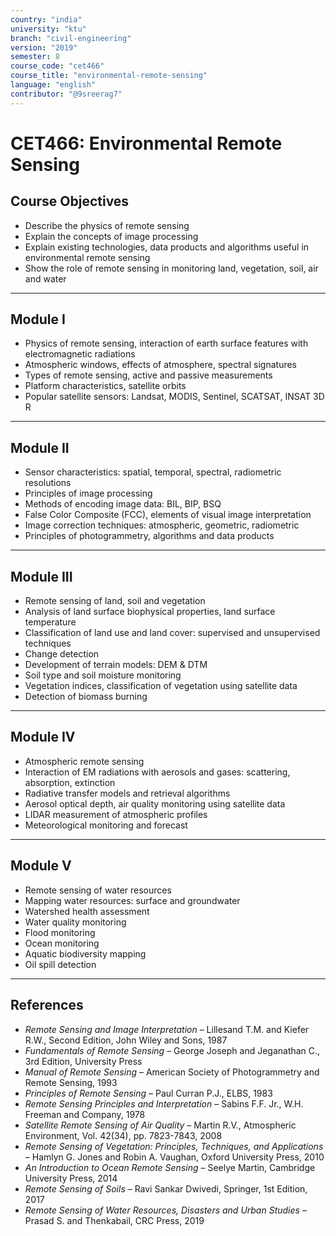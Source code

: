 ```yaml
---
country: "india"
university: "ktu"
branch: "civil-engineering"
version: "2019"
semester: 8
course_code: "cet466"
course_title: "environmental-remote-sensing"
language: "english"
contributor: "@9sreerag7"
---
```


# CET466: Environmental Remote Sensing

## Course Objectives

- Describe the physics of remote sensing  
- Explain the concepts of image processing  
- Explain existing technologies, data products and algorithms useful in environmental remote sensing  
- Show the role of remote sensing in monitoring land, vegetation, soil, air and water  

---

## Module I

- Physics of remote sensing, interaction of earth surface features with electromagnetic radiations  
- Atmospheric windows, effects of atmosphere, spectral signatures  
- Types of remote sensing, active and passive measurements  
- Platform characteristics, satellite orbits  
- Popular satellite sensors: Landsat, MODIS, Sentinel, SCATSAT, INSAT 3D R  

---

## Module II

- Sensor characteristics: spatial, temporal, spectral, radiometric resolutions  
- Principles of image processing  
- Methods of encoding image data: BIL, BIP, BSQ  
- False Color Composite (FCC), elements of visual image interpretation  
- Image correction techniques: atmospheric, geometric, radiometric  
- Principles of photogrammetry, algorithms and data products  

---

## Module III

- Remote sensing of land, soil and vegetation  
- Analysis of land surface biophysical properties, land surface temperature  
- Classification of land use and land cover: supervised and unsupervised techniques  
- Change detection  
- Development of terrain models: DEM & DTM  
- Soil type and soil moisture monitoring  
- Vegetation indices, classification of vegetation using satellite data  
- Detection of biomass burning  

---

## Module IV

- Atmospheric remote sensing  
- Interaction of EM radiations with aerosols and gases: scattering, absorption, extinction  
- Radiative transfer models and retrieval algorithms  
- Aerosol optical depth, air quality monitoring using satellite data  
- LIDAR measurement of atmospheric profiles  
- Meteorological monitoring and forecast  

---

## Module V

- Remote sensing of water resources  
- Mapping water resources: surface and groundwater  
- Watershed health assessment  
- Water quality monitoring  
- Flood monitoring  
- Ocean monitoring  
- Aquatic biodiversity mapping  
- Oil spill detection  

---

## References

- *Remote Sensing and Image Interpretation* – Lillesand T.M. and Kiefer R.W., Second Edition, John Wiley and Sons, 1987  
- *Fundamentals of Remote Sensing* – George Joseph and Jeganathan C., 3rd Edition, University Press  
- *Manual of Remote Sensing* – American Society of Photogrammetry and Remote Sensing, 1993  
- *Principles of Remote Sensing* – Paul Curran P.J., ELBS, 1983  
- *Remote Sensing Principles and Interpretation* – Sabins F.F. Jr., W.H. Freeman and Company, 1978  
- *Satellite Remote Sensing of Air Quality* – Martin R.V., Atmospheric Environment, Vol. 42(34), pp. 7823-7843, 2008  
- *Remote Sensing of Vegetation: Principles, Techniques, and Applications* – Hamlyn G. Jones and Robin A. Vaughan, Oxford University Press, 2010  
- *An Introduction to Ocean Remote Sensing* – Seelye Martin, Cambridge University Press, 2014  
- *Remote Sensing of Soils* – Ravi Sankar Dwivedi, Springer, 1st Edition, 2017  
- *Remote Sensing of Water Resources, Disasters and Urban Studies* – Prasad S. and Thenkabail, CRC Press, 2019  
